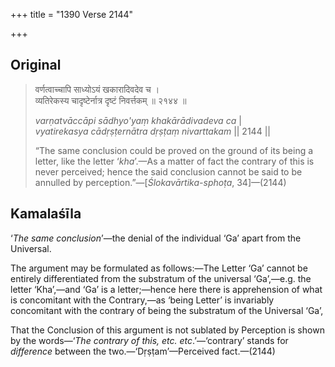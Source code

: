 +++
title = "1390 Verse 2144"

+++
## Original 
>
> वर्णत्वाच्चापि साध्योऽयं खकारादिवदेव च ।  
> व्यतिरेकस्य चादृष्टेर्नात्र दृष्टं निवर्त्तकम् ॥ २१४४ ॥ 
>
> *varṇatvāccāpi sādhyo'yaṃ khakārādivadeva ca* \|  
> *vyatirekasya cādṛṣṭernātra dṛṣṭaṃ nivarttakam* \|\| 2144 \|\| 
>
> “The same conclusion could be proved on the ground of its being a letter, like the letter ‘*kha*’.—As a matter of fact the contrary of this is never perceived; hence the said conclusion cannot be said to be annulled by perception.”—[*Ślokavārtika-sphoṭa*, 34]—(2144)



## Kamalaśīla

‘*The same conclusion*’—the denial of the individual ‘Ga’ apart from the Universal.

The argument may be formulated as follows:—The Letter ‘Ga’ cannot be entirely differentiated from the substratum of the universal ‘Ga’,—e.g. the letter ‘Kha’,—and ‘Ga’ is a letter;—hence here there is apprehension of what is concomitant with the Contrary,—as ‘being Letter’ is invariably concomitant with the contrary of being the substratum of the Universal ‘Ga’,

That the Conclusion of this argument is not sublated by Perception is shown by the words—‘*The contrary of this, etc. etc*.’—‘contrary’ stands for *difference* between the two.—‘Dṛṣṭam’—Perceived fact.—(2144)


